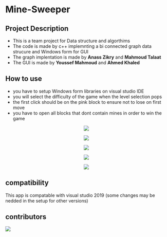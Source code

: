 # Mine-Sweeper

## Project Description 

- This is a team project for Data structure and algorthims 
- The code is made by c++ implemnting a bi connected graph data strucure and Windows form for GUI
- The graph implentation is made by **Anass Zikry** and **Mahmoud Talaat** 
- The GUI is made by **Youssef Mahmoud** and **Ahmed Khaled** 
## How to use 
- you have to setup Windows form libraries on visual studio IDE
- you will select the difficulty of the game when the level selection pops
- the first click should be on the pink block to ensure not to lose on first move
- you have to open all blocks that dont contain mines in order to win the game 

<p align="center">
  <img src="https://user-images.githubusercontent.com/99073523/210167040-7c0cf2b8-e2f3-44e1-822d-996f23ef9344.jpg"/>
</p>

<p align="center">
  <img src="https://user-images.githubusercontent.com/99073523/210167060-75a59557-a989-4215-baa3-f2aa4cf1a6a8.jpg"/>
</p>

<p align="center">
  <img src="https://user-images.githubusercontent.com/99073523/210167003-13a15354-a96c-40fc-a540-a1cf9920370d.jpg"/>
</p>

<p align="center">
  <img src="https://user-images.githubusercontent.com/99073523/210167072-e7c0391d-58de-4b95-a8da-06bdd37e35a0.jpg"/>
</p>

<p align="center">
  <img src="https://user-images.githubusercontent.com/99073523/210167096-164f30dd-41e1-412e-a082-76188120b79e.jpg"/>
</p>

## compatibility

This app is compatable with visual studio 2019 (some changes may be nedded in the setup for other versions)


## contributors

  <img src="https://contrib.rocks/image?repo=xYoussefMahmoudx/Mine-Sweeper-" />



